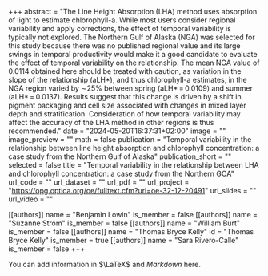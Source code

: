 +++
abstract = "The Line Height Absorption (LHA) method uses absorption of light to estimate chlorophyll-a. While most users consider regional variability and apply corrections, the effect of temporal variability is typically not explored. The Northern Gulf of Alaska (NGA) was selected for this study because there was no published regional value and its large swings in temporal productivity would make it a good candidate to evaluate the effect of temporal variability on the relationship. The mean NGA value of 0.0114 obtained here should be treated with caution, as variation in the slope of the relationship (aLH*), and thus chlorophyll-a estimates, in the NGA region varied by ∼25% between spring (aLH* = 0.0109) and summer (aLH* = 0.0137). Results suggest that this change is driven by a shift in pigment packaging and cell size associated with changes in mixed layer depth and stratification. Consideration of how temporal variability may affect the accuracy of the LHA method in other regions is thus recommended."
date = "2024-05-20T16:37:31+02:00"
image = ""
image_preview = ""
math = false
publication = "Temporal variability in the relationship between line height absorption and chlorophyll concentration: a case study from the Northern Gulf of Alaska"
publication_short = ""
selected = false
title = "Temporal variability in the relationship between LHA and chlorophyll concentration: a case study from the Northern GOA"
url_code = ""
url_dataset = ""
url_pdf = ""
url_project = "https://opg.optica.org/oe/fulltext.cfm?uri=oe-32-12-20491"
url_slides = ""
url_video = ""

[[authors]]
    name = "Benjamin Lowin"
    is_member = false
[[authors]]
    name = "Suzanne Strom"
    is_member = false
[[authors]]
    name = "William Burt"
    is_member = false
[[authors]]
    name = "Thomas Bryce Kelly"
    id = "Thomas Bryce Kelly"
    is_member = true
[[authors]]
    name = "Sara Rivero-Calle"
    is_member = false
+++


You can add information in $\LaTeX$ and *Markdown* here.
